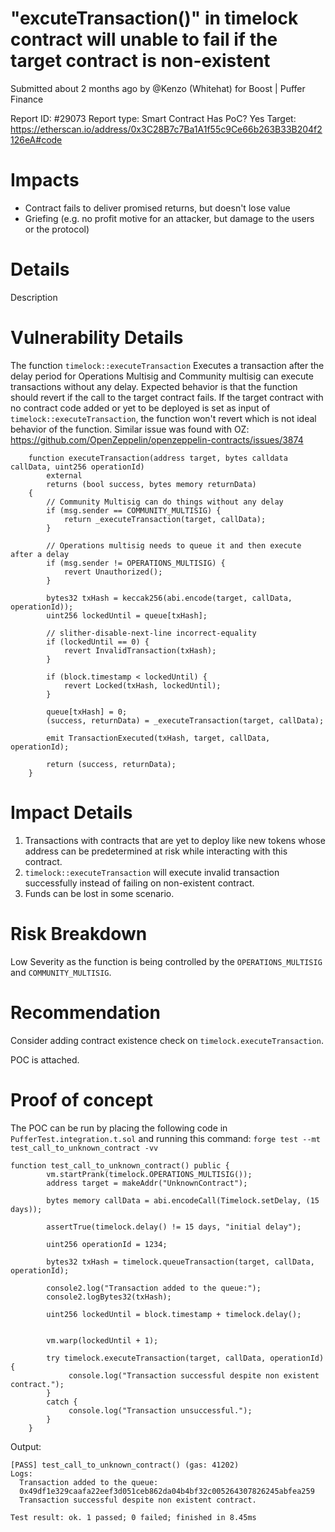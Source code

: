 # "excuteTransaction()" in timelock contract will unable to fail if the target contract is non-existent
Submitted about 2 months ago by @Kenzo (Whitehat) for Boost | Puffer Finance

Report ID: #29073
Report type: Smart Contract
Has PoC? Yes
Target: https://etherscan.io/address/0x3C28B7c7Ba1A1f55c9Ce66b263B33B204f2126eA#code

# Impacts
- Contract fails to deliver promised returns, but doesn't lose value
- Griefing (e.g. no profit motive for an attacker, but damage to the users or the protocol)

# Details
Description

# Vulnerability Details
The function `timelock::executeTransaction` Executes a transaction after the delay period for Operations Multisig and Community multisig can execute transactions without any delay. Expected behavior is that the function should revert if the call to the target contract fails. If the target contract with no contract code added or yet to be deployed is set as input of `timelock::executeTransaction`, the function won't revert which is not ideal behavior of the function. Similar issue was found with OZ: https://github.com/OpenZeppelin/openzeppelin-contracts/issues/3874

```
    function executeTransaction(address target, bytes calldata callData, uint256 operationId)
        external
        returns (bool success, bytes memory returnData)
    {
        // Community Multisig can do things without any delay
        if (msg.sender == COMMUNITY_MULTISIG) {
            return _executeTransaction(target, callData);
        }

        // Operations multisig needs to queue it and then execute after a delay
        if (msg.sender != OPERATIONS_MULTISIG) {
            revert Unauthorized();
        }

        bytes32 txHash = keccak256(abi.encode(target, callData, operationId));
        uint256 lockedUntil = queue[txHash];

        // slither-disable-next-line incorrect-equality
        if (lockedUntil == 0) {
            revert InvalidTransaction(txHash);
        }

        if (block.timestamp < lockedUntil) {
            revert Locked(txHash, lockedUntil);
        }

        queue[txHash] = 0;
        (success, returnData) = _executeTransaction(target, callData);

        emit TransactionExecuted(txHash, target, callData, operationId);

        return (success, returnData);
    }
```

# Impact Details

1. Transactions with contracts that are yet to deploy like new tokens whose address can be predetermined at risk while interacting with this contract.
2. `timelock::executeTransaction` will execute invalid transaction successfully instead of failing on non-existent contract.
3. Funds can be lost in some scenario.

# Risk Breakdown
Low Severity as the function is being controlled by the `OPERATIONS_MULTISIG` and `COMMUNITY_MULTISIG`.

# Recommendation
Consider adding contract existence check on  `timelock.executeTransaction`.

POC is attached.

# Proof of concept
The POC can be run by placing the following code in `PufferTest.integration.t.sol` and running this command: `forge test --mt test_call_to_unknown_contract -vv`

```
function test_call_to_unknown_contract() public {
        vm.startPrank(timelock.OPERATIONS_MULTISIG());
        address target = makeAddr("UnknownContract");

        bytes memory callData = abi.encodeCall(Timelock.setDelay, (15 days));

        assertTrue(timelock.delay() != 15 days, "initial delay");

        uint256 operationId = 1234;

        bytes32 txHash = timelock.queueTransaction(target, callData, operationId);
        
        console2.log("Transaction added to the queue:");
        console2.logBytes32(txHash);

        uint256 lockedUntil = block.timestamp + timelock.delay();
        

        vm.warp(lockedUntil + 1);
        
        try timelock.executeTransaction(target, callData, operationId) {
             console.log("Transaction successful despite non existent contract.");
        }
        catch {
             console.log("Transaction unsuccessful.");
        }
    }
```

Output:

```
[PASS] test_call_to_unknown_contract() (gas: 41202)
Logs:
  Transaction added to the queue:
  0x49df1e329caafa22eef3d051ceb862da04b4bf32c005264307826245abfea259
  Transaction successful despite non existent contract.

Test result: ok. 1 passed; 0 failed; finished in 8.45ms
```
